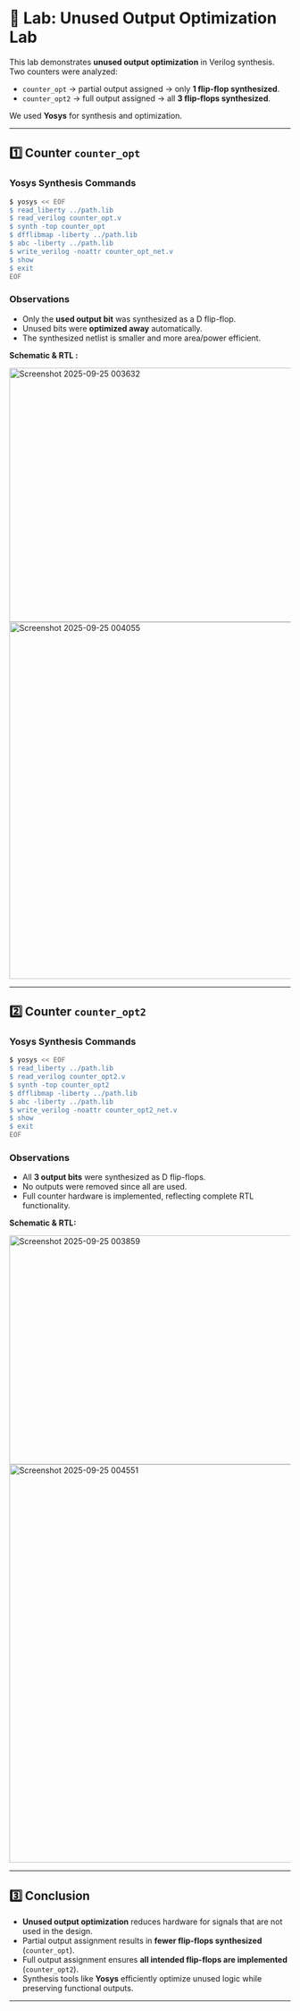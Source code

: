 

# 🧪 Lab: Unused Output Optimization Lab

This lab demonstrates **unused output optimization** in Verilog synthesis. Two counters were analyzed:

* `counter_opt` → partial output assigned → only **1 flip-flop synthesized**.
* `counter_opt2` → full output assigned → all **3 flip-flops synthesized**.

We used **Yosys** for synthesis and optimization.

---

## 1️⃣ Counter `counter_opt`

### Yosys Synthesis Commands

```bash
$ yosys << EOF
$ read_liberty ../path.lib
$ read_verilog counter_opt.v
$ synth -top counter_opt
$ dfflibmap -liberty ../path.lib
$ abc -liberty ../path.lib
$ write_verilog -noattr counter_opt_net.v
$ show
$ exit
EOF
```

### Observations

* Only the **used output bit** was synthesized as a D flip-flop.
* Unused bits were **optimized away** automatically.
* The synthesized netlist is smaller and more area/power efficient.

**Schematic & RTL :**

<img width="963" height="455" alt="Screenshot 2025-09-25 003632" src="https://github.com/user-attachments/assets/11fed154-8096-4d9c-8ce5-e2ce994bd1c0" />
<img width="958" height="639" alt="Screenshot 2025-09-25 004055" src="https://github.com/user-attachments/assets/46cfaccc-c895-4d7c-941f-8abb2c504cab" />

---


## 2️⃣ Counter `counter_opt2`

### Yosys Synthesis Commands

```bash
$ yosys << EOF
$ read_liberty ../path.lib
$ read_verilog counter_opt2.v
$ synth -top counter_opt2
$ dfflibmap -liberty ../path.lib
$ abc -liberty ../path.lib
$ write_verilog -noattr counter_opt2_net.v
$ show
$ exit
EOF
```

### Observations

* All **3 output bits** were synthesized as D flip-flops.
* No outputs were removed since all are used.
* Full counter hardware is implemented, reflecting complete RTL functionality.

**Schematic & RTL:**

<img width="605" height="410" alt="Screenshot 2025-09-25 003859" src="https://github.com/user-attachments/assets/8ee6b6b9-4ada-4294-b7f0-b9284b1a9504" />
<img width="1919" height="713" alt="Screenshot 2025-09-25 004551" src="https://github.com/user-attachments/assets/cb67a85a-1c39-45bc-a9f0-c4b3c7532591" />

---

## 3️⃣ Conclusion

* **Unused output optimization** reduces hardware for signals that are not used in the design.
* Partial output assignment results in **fewer flip-flops synthesized** (`counter_opt`).
* Full output assignment ensures **all intended flip-flops are implemented** (`counter_opt2`).
* Synthesis tools like **Yosys** efficiently optimize unused logic while preserving functional outputs.

---
